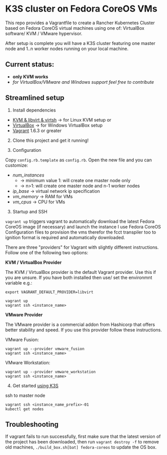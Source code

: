 # K3S cluster on Fedora CoreOS VMs

This repo provides a Vagrantfile to create a Rancher Kubernetes Cluster based on Fedora CoreOS virtual machines using one of: VirtualBox software/ KVM / VMware hypervisor.

After setup is complete you will have a K3S cluster featuring one master node and 1..n worker nodes running on your local machine.

## Current status:
* **only KVM works**
* *for VirtualBox/VMware and Windows support feel free to contribute*


## Streamlined setup

1) Install dependencies

* [KVM & libvirt & virtsh][kvm] -> for Linux KVM setup or
* [VirtualBox][virtualbox] -> for Windows VirtualBox setup
* [Vagrant][vagrant] 1.6.3 or greater

2) Clone this project and get it running!


3) Configuration

Copy ``config.rb.template`` as ``config.rb``. Open the new file and you can customize:
* *num_instances* 
  * -> minimum value 1: will create one master node only
  * -> n>1: will create one master node and n-1 worker nodes
* *ip_base* -> virtual network ip specification
* *vm_memory* -> RAM for VMs
* *vm_cpus* -> CPU for VMs 



3) Startup and SSH

``vagrant up`` triggers vagrant to automatically download the latest Fedora CoreOS image (if necessary) and launch the instance
I use  Fedora CoreOS Configuration files to provision the vms therefor the fcct transpiler too to ignition format is required and automatically downloaded. 


There are three "providers" for Vagrant with slightly different instructions.
Follow one of the following two options:

**KVM / VirtualBox Provider**

The KVM / VirtualBox provider is the default Vagrant provider. Use this if you are unsure.
If you have both installed then use/ set the environmnt variable e.g.:
```
export VAGRANT_DEFAULT_PROVIDER=libvirt 
```


```
vagrant up
vagrant ssh <instance_name>
```

**VMware Provider**

The VMware provider is a commercial addon from Hashicorp that offers better stability and speed.
If you use this provider follow these instructions.

VMware Fusion:
```
vagrant up --provider vmware_fusion
vagrant ssh <instance_name>
```

VMware Workstation:
```
vagrant up --provider vmware_workstation
vagrant ssh <instance_name>
```



4) Get started [using K3S][using-k3s]


ssh to master node 
```
vagrant ssh <instance_name_prefix>-01
kubectl get nodes
```

[kvm]: https://help.ubuntu.com/community/KVM/Virsh
[virtualbox]: https://www.virtualbox.org/
[vagrant]: https://www.vagrantup.com/downloads.html
[using-k3s]: https://rancher.com/docs/k3s/latest/en/cluster-access/

## Troubleshooting
If vagrant fails to run successfully, first make sure that the latest version of the project has been downloaded, then run
`vagrant destroy -f` to remove old machines, `./build_box.sh[bat] fedora-coreos` to update the OS box.
